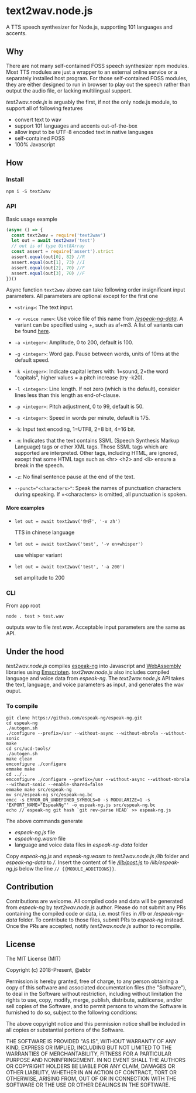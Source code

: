 # text2wav.node.js
A TTS speech synthesizer for Node.js, supporting 101 languages and accents.

## Why
There are not many self-contained FOSS speech synthesizer npm modules. Most TTS modules are just a wrapper to an external online service or a separately installed host program. For those self-contained FOSS modules, they are either designed to run in browser to play out the speech rather than output the audio file, or lacking multilingual support.

*text2wav.node.js* is arguably the first, if not the only node.js module, to support all of following features

* convert text to wav
* support 101 languages and accents out-of-the-box
* allow input to be UTF-8 encoded text in native languages
* self-contained FOSS
* 100% Javascript

## How
### Install
```
npm i -S text2wav
```

### API
Basic usage example
```js
(async () => {
  const text2wav = require('text2wav')
  let out = await text2wav('test')
  // out is of type Uint8Array
  const assert = require('assert').strict
  assert.equal(out[0], 82) //R
  assert.equal(out[1], 73) //I
  assert.equal(out[2], 70) //F
  assert.equal(out[3], 70) //F
})()
```

Async function `text2wav` above can take following order insignificant input parameters. All parameters are optional except for the first one

  * `<string>`:
    The text input.

  * `-v <voice name>`:
    Use voice file of this name from [*/espeak-ng-data*](https://github.com/abbr/text2wav.node.js/tree/master/espeak-ng-data). A variant can be
    specified using <voice>+<variant>, such as af+m3. A list of variants can be found [here](https://github.com/abbr/text2wav.node.js/tree/master/espeak-ng-data/voices/!v).

  * `-a <integer>`:
    Amplitude, 0 to 200, default is 100.

  * `-g <integer>`:
    Word gap. Pause between words, units of 10ms at the default speed.

  * `-k <integer>`:
    Indicate capital letters with: 1=sound, 2=the word "capitals", higher
    values = a pitch increase (try -k20).

  * `-l <integer>`:
    Line length. If not zero (which is the default), consider lines less than
    this length as end-of-clause.

  * `-p <integer>`:
    Pitch adjustment, 0 to 99, default is 50.

  * `-s <integer>`:
    Speed in words per minute, default is 175.

  * `-b`:
    Input text encoding, 1=UTF8, 2=8 bit, 4=16 bit.

  * `-m`:
    Indicates that the text contains SSML (Speech Synthesis Markup Language)
    tags or other XML tags. Those SSML tags which are supported are
    interpreted. Other tags, including HTML, are ignored, except that some HTML
    tags such as &lt;hr&gt; &lt;h2&gt; and &lt;li&gt; ensure a break in the
    speech.

  * `-z`:
    No final sentence pause at the end of the text.

  * `--punct="<characters>"`:
    Speak the names of punctuation characters during speaking. If
    =&lt;characters&gt; is omitted, all punctuation is spoken.

#### More examples

  * `let out = await text2wav('你好', '-v zh')`
  
    TTS in chinese language
  * `let out = await text2wav('test', '-v en+whisper')`
  
    use whisper variant
  * `let out = await text2wav('test', '-a 200')`
  
    set amplitude to 200
    
### CLI
From app root
```
node . test > test.wav
```

outputs wav to file *test.wav*. Acceptable input parameters are the same as API.


## Under the hood
*text2wav.node.js* compiles [espeak-ng](https://github.com/espeak-ng/espeak-ng) into Javascript and [WebAssembly](https://webassembly.org/) libraries using [Emscripten](https://kripken.github.io/emscripten-site/). *text2wav.node.js* also includes compiled language and voice data from *espeak-ng*. The *text2wav.node.js* API takes the text, language, and voice parameters as input, and generates the wav ouput.

### To compile

```
git clone https://github.com/espeak-ng/espeak-ng.git
cd espeak-ng
./autogen.sh
./configure --prefix=/usr --without-async --without-mbrola --without-sonic
make
cd src/ucd-tools/
./autogen.sh
make clean
emconfigure ./configure
emmake make
cd ../..
emconfigure ./configure --prefix=/usr --without-async --without-mbrola --without-sonic --enable-shared=false
emmake make src/espeak-ng
mv src/espeak-ng src/espeak-ng.bc
emcc -s ERROR_ON_UNDEFINED_SYMBOLS=0 -s MODULARIZE=1 -s 'EXPORT_NAME="EspeakNg"' -o espeak-ng.js src/espeak-ng.bc
echo // espeak-ng git hash `git rev-parse HEAD` >> espeak-ng.js
```
The above commands generate

* *espeak-ng.js* file
* *espeak-ng.wasm* file
* language and voice data files in *espeak-ng-data* folder

Copy *espeak-ng.js* and *espeak-ng.wasm* to *text2wav.node.js* */lib* folder and *espeak-ng-data* to */*. Insert the content of file [*/lib/post.js*](https://raw.githubusercontent.com/abbr/text2wav.node.js/master/lib/post.js) to */lib/espeak-ng.js* below the line `// {{MODULE_ADDITIONS}}`.

## Contribution
Contributions are welcome. All compiled code and data will be generated from *espeak-ng* by *text2wav.node.js* author. Please do not submit any PRs containing the compiled code or data, i.e. most files in */lib* or */espeak-ng-data* folder. To contribute to those files, submit PRs to *espeak-ng* instead. Once the PRs are accepted, notify *text2wav.node.js* author to recompile.

## License

The MIT License (MIT)

Copyright (c) 2018-Present, @abbr

Permission is hereby granted, free of charge, to any person obtaining a copy
of this software and associated documentation files (the "Software"), to deal
in the Software without restriction, including without limitation the rights
to use, copy, modify, merge, publish, distribute, sublicense, and/or sell
copies of the Software, and to permit persons to whom the Software is
furnished to do so, subject to the following conditions:

The above copyright notice and this permission notice shall be included in all
copies or substantial portions of the Software.

THE SOFTWARE IS PROVIDED "AS IS", WITHOUT WARRANTY OF ANY KIND, EXPRESS OR
IMPLIED, INCLUDING BUT NOT LIMITED TO THE WARRANTIES OF MERCHANTABILITY,
FITNESS FOR A PARTICULAR PURPOSE AND NONINFRINGEMENT. IN NO EVENT SHALL THE
AUTHORS OR COPYRIGHT HOLDERS BE LIABLE FOR ANY CLAIM, DAMAGES OR OTHER
LIABILITY, WHETHER IN AN ACTION OF CONTRACT, TORT OR OTHERWISE, ARISING FROM,
OUT OF OR IN CONNECTION WITH THE SOFTWARE OR THE USE OR OTHER DEALINGS IN THE
SOFTWARE.
